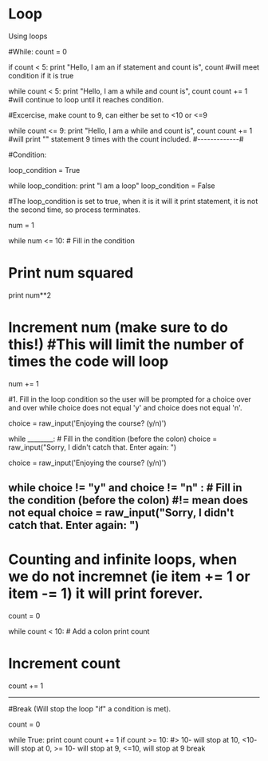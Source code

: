 # Loop
Using loops 

#While:
count = 0

if count < 5:
  print "Hello, I am an if statement and count is", count
#will meet condition if it is true


while count < 5:
  print "Hello, I am a while and count is", count
  count += 1
  #will continue to loop until it reaches condition. 


#Excercise, make count to 9, can either be set to <10 or <=9


while count <= 9:
  print "Hello, I am a while and count is", count
  count += 1
  #will print "" statement 9 times with the count included.
  #-------------#
  
#Condition:


loop_condition = True

while loop_condition:
  print "I am a loop"
  loop_condition = False

#The loop_condition is set to true, when it is it will it print statement, it is not the second time, so process terminates.



num = 1

while num <= 10:   # Fill in the condition
  # Print num squared
  print num**2
  # Increment num (make sure to do this!) #This will limit the number of times the code will loop 
  num += 1
  
  
  #1.
Fill in the loop condition so the user will be prompted for a choice over and over while choice does not equal 'y' and choice does not equal 'n'.

  choice = raw_input('Enjoying the course? (y/n)')

while ________:  # Fill in the condition (before the colon)
  choice = raw_input("Sorry, I didn't catch that. Enter again: ")

  
  
  choice = raw_input('Enjoying the course? (y/n)')

while choice != "y" and choice != "n" :  # Fill in the condition (before the colon)   #!= mean does not equal 
  choice = raw_input("Sorry, I didn't catch that. Enter again: ")
--------
# Counting and infinite loops, when we do not incremnet (ie item += 1 or item -= 1) it will print forever. 

count = 0

while count < 10: # Add a colon
  print count
  # Increment count
  count += 1
  
-------

#Break (Will stop the loop "if" a condition is met).

count = 0

while True:
  print count
  count += 1
  if count >= 10:   #> 10- will stop at 10, <10- will stop at 0, >= 10- will stop at 9, <=10, will stop at 9
    break

